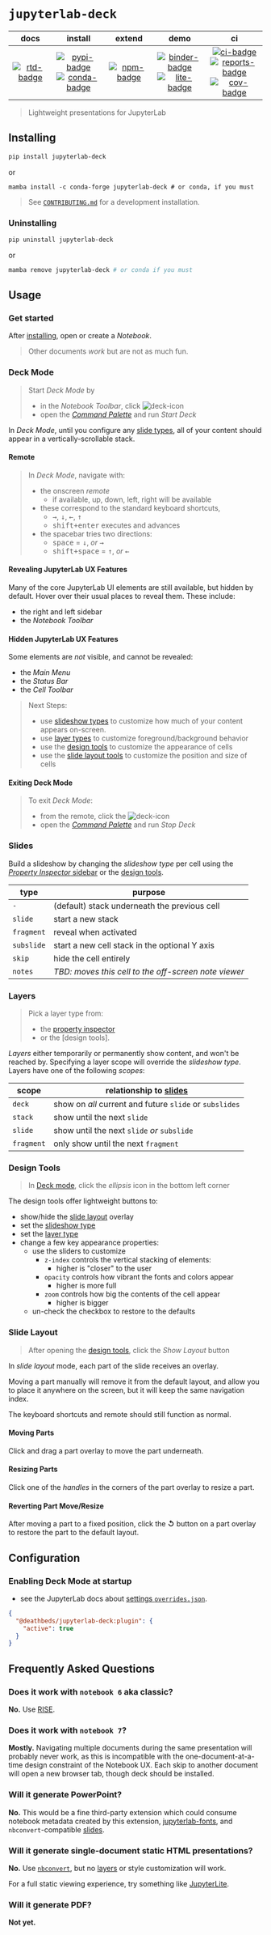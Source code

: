 # `jupyterlab-deck`

|        docs         |                      install                      |       extend        |                        demo                         |                                    ci                                     |
| :-----------------: | :-----------------------------------------------: | :-----------------: | :-------------------------------------------------: | :-----------------------------------------------------------------------: |
| [![rtd-badge]][rtd] | [![pypi-badge]][pypi]<br/>[![conda-badge]][conda] | [![npm-badge]][npm] | [![binder-badge]][binder]<br/>[![lite-badge]][lite] | [![ci-badge]][ci]<br/>[![reports-badge]][reports]<br/>[![cov-badge]][cov] |

[binder-badge]: https://mybinder.org/badge_logo.svg
[binder]:
  https://mybinder.org/v2/gh/deathbeds/jupyterlab-deck/HEAD?urlpath=lab/tree/examples/README.ipynb
[ci-badge]:
  https://img.shields.io/github/actions/workflow/status/deathbeds/jupyterlab-deck/ci.yml
[ci]: https://github.com/deathbeds/jupyterlab-deck/actions?query=branch%3Amain
[reports-badge]:
  https://img.shields.io/github/actions/workflow/status/deathbeds/jupyterlab-deck/pages.yml?label=reports
[reports]: https://deathbeds.github.io/jupyterlab-deck/lab/index.html?path=README.ipynb
[rtd-badge]: https://img.shields.io/readthedocs/jupyterlab-deck
[rtd]: https://jupyterlab-deck.rtfd.io
[lite-badge]:
  https://raw.githubusercontent.com/jupyterlite/jupyterlite/main/docs/_static/badge-launch.svg
[lite]:
  https://jupyterlab-deck.rtfd.io/en/stable/_static/lab/index.html?path=README.ipynb
[conda-badge]: https://img.shields.io/conda/vn/conda-forge/jupyterlab-deck
[conda]: https://anaconda.org/conda-forge/jupyterlab-deck
[pypi-badge]: https://img.shields.io/pypi/v/jupyterlab-deck
[pypi]: https://pypi.org/project/jupyterlab-deck/
[npm]: https://npmjs.com/package/@deathbeds/jupyterlab-deck
[npm-badge]: https://img.shields.io/npm/v/@deathbeds/jupyterlab-deck
[cov]: https://codecov.io/gh/deathbeds/jupyterlab-deck
[cov-badge]:
  https://codecov.io/gh/deathbeds/jupyterlab-deck/branch/main/graph/badge.svg?token=LS6ZzwKlqU

> Lightweight presentations for JupyterLab

## Installing

```bash
pip install jupyterlab-deck
```

or

```
mamba install -c conda-forge jupyterlab-deck # or conda, if you must
```

> See [`CONTRIBUTING.md`][contributing] for a development installation.

[contributing]: https://github.com/deathbeds/jupyterlab-deck

### Uninstalling

```bash
pip uninstall jupyterlab-deck
```

or

```bash
mamba remove jupyterlab-deck # or conda if you must
```

## Usage

### Get started

After [installing](#installing), open or create a _Notebook_.

> Other documents _work_ but are not as much fun.

### Deck Mode

> Start _Deck Mode_ by
>
> - in the _Notebook Toolbar_, click ![deck-icon]
> - open the [_Command Palette_][command-palette] and run _Start Deck_

[command-palette]: https://jupyterlab.readthedocs.io/en/stable/user/commands.html

In _Deck Mode_, until you configure any [slide types](#slides), all of your content
should appear in a vertically-scrollable stack.

#### Remote

> In _Deck Mode_, navigate with:
>
> - the onscreen _remote_
>   - if available, up, down, left, right will be available
> - these correspond to the standard keyboard shortcuts,
>   - <kbd>→</kbd>, <kbd>↓</kbd>, <kbd>←</kbd>, <kbd>↑</kbd>
>   - <kbd>shift+enter</kbd> executes and advances
> - the spacebar tries two directions:
>   - <kbd>space</kbd> = <kbd>↓</kbd>, _or_ <kbd>→</kbd>
>   - <kbd>shift+space</kbd> = <kbd>↑</kbd>, _or_ <kbd>←</kbd>

#### Revealing JupyterLab UX Features

Many of the core JupyterLab UI elements are still available, but hidden by default.
Hover over their usual places to reveal them. These include:

- the right and left sidebar
- the _Notebook Toolbar_

#### Hidden JupyterLab UX Features

Some elements are _not_ visible, and cannot be revealed:

- the _Main Menu_
- the _Status Bar_
- the _Cell Toolbar_

> Next Steps:
>
> - use [slideshow types](#slides) to customize how much of your content appears
>   on-screen.
> - use [layer types](#layers) to customize foreground/background behavior
> - use the [design tools](#design-tools) to customize the appearance of cells
> - use the [slide layout tools](#slide-layout) to customize the position and size of
>   cells

#### Exiting Deck Mode

> To exit _Deck Mode_:
>
> - from the remote, click the ![deck-icon]
> - open the [_Command Palette_][command-palette] and run _Stop Deck_

### Slides

Build a slideshow by changing the _slideshow type_ per cell using the [_Property
Inspector_ sidebar][property-inspector] or the [design tools][design-tools].

[design-tools]: #design-tools
[property-inspector]:
  https://jupyterlab.readthedocs.io/en/stable/user/interface.html#left-and-right-sidebar

| type       | purpose                                              |
| ---------- | ---------------------------------------------------- |
| `-`        | (default) stack underneath the previous cell         |
| `slide`    | start a new stack                                    |
| `fragment` | reveal when activated                                |
| `subslide` | start a new cell stack in the optional Y axis        |
| `skip`     | hide the cell entirely                               |
| `notes`    | _TBD: moves this cell to the off-screen note viewer_ |

[deck-icon]:
  https://raw.githubusercontent.com/deathbeds/jupyterlab-deck/main/js/jupyterlab-deck/style/img/deck.svg

### Layers

> Pick a layer type from:
>
> - the [property inspector][property-inspector]
> - or the [design tools].

_Layers_ either temporarily or permanently show content, and won't be reached by.
Specifying a layer scope will override the _slideshow type_. Layers have one of the
following _scopes_:

| scope      | relationship to [slides](#slides)                       |
| ---------- | ------------------------------------------------------- |
| `deck`     | show on _all_ current and future `slide` or `subslides` |
| `stack`    | show until the next `slide`                             |
| `slide`    | show until the next `slide` _or_ `subslide`             |
| `fragment` | only show until the next `fragment`                     |

### Design Tools

> In [Deck mode](#deck-mode), click the _ellipsis_ icon in the bottom left corner

The design tools offer lightweight buttons to:

- show/hide the [slide layout](#slide-layout) overlay
- set the [slideshow type](#slides)
- set the [layer type](#layers)
- change a few key appearance properties:
  - use the sliders to customize
    - `z-index` controls the vertical stacking of elements:
      - higher is "closer" to the user
    - `opacity` controls how vibrant the fonts and colors appear
      - higher is more full
    - `zoom` controls how big the contents of the cell appear
      - higher is bigger
  - un-check the checkbox to restore to the defaults

### Slide Layout

> After opening the [design tools](#design-tools), click the _Show Layout_ button

In _slide layout_ mode, each part of the slide receives an overlay.

Moving a part manually will remove it from the default layout, and allow you to place it
anywhere on the screen, but it will keep the same navigation index.

The keyboard shortcuts and remote should still function as normal.

#### Moving Parts

Click and drag a part overlay to move the part underneath.

#### Resizing Parts

Click one of the _handles_ in the corners of the part overlay to resize a part.

#### Reverting Part Move/Resize

After moving a part to a fixed position, click the **↺** button on a part overlay to
restore the part to the default layout.

## Configuration

### Enabling Deck Mode at startup

- see the JupyterLab docs about [settings `overrides.json`][overrides].

```json
{
  "@deathbeds/jupyterlab-deck:plugin": {
    "active": true
  }
}
```

[overrides]:
  https://jupyterlab.readthedocs.io/en/stable/user/directories.html#overrides-json

## Frequently Asked Questions

### Does it work with `notebook 6` aka classic?

**No.** Use [RISE](https://github.com/damianavila/RISE/).

### Does it work with `notebook 7`?

**Mostly.** Navigating multiple documents during the same presentation will probably
never work, as this is incompatible with the one-document-at-a-time design constraint of
the Notebook UX. Each skip to another document will open a new browser tab, though deck
should be installed.

### Will it generate PowerPoint?

**No.** This would be a fine third-party extension which could consume notebook metadata
created by this extension, [jupyterlab-fonts], and `nbconvert`-compatible
[slides](#slides).

### Will it generate single-document static HTML presentations?

**No.** Use [`nbconvert`][nbconvert], but no [layers](#layers) or style customization
will work.

[nbconvert]:
  https://nbconvert.readthedocs.io/en/latest/usage.html#reveal-js-html-slideshow

For a full static viewing experience, try something like [JupyterLite].

[jupyterlite]: https://github.com/jupyterlite/jupyterlite

### Will it generate PDF?

**Not yet.**

[jupyterlab-fonts]: https://github.com/jupyterlab-fonts
